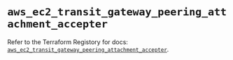 # `aws_ec2_transit_gateway_peering_attachment_accepter`

Refer to the Terraform Registory for docs: [`aws_ec2_transit_gateway_peering_attachment_accepter`](https://registry.terraform.io/providers/hashicorp/aws/5.7.0/docs/resources/ec2_transit_gateway_peering_attachment_accepter).
